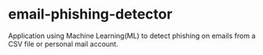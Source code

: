 # email-phishing-detector
Application using Machine Learning(ML) to detect phishing on emails from a CSV file or personal mail account.
